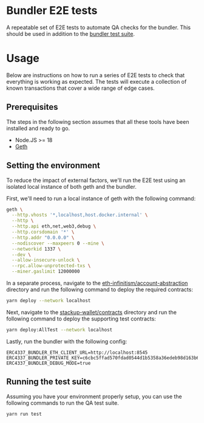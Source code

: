 # Bundler E2E tests

A repeatable set of E2E tests to automate QA checks for the bundler. This should be used in addition to the [bundler test suite](https://github.com/eth-infinitism/bundler-spec-tests).

# Usage

Below are instructions on how to run a series of E2E tests to check that everything is working as expected. The tests will execute a collection of known transactions that cover a wide range of edge cases.

## Prerequisites

The steps in the following section assumes that all these tools have been installed and ready to go.

- Node.JS >= 18
- [Geth](https://geth.ethereum.org/docs/getting-started/installing-geth)

## Setting the environment

To reduce the impact of external factors, we'll run the E2E test using an isolated local instance of both geth and the bundler.

First, we'll need to run a local instance of geth with the following command:

```bash
geth \
  --http.vhosts '*,localhost,host.docker.internal' \
  --http \
  --http.api eth,net,web3,debug \
  --http.corsdomain '*' \
  --http.addr "0.0.0.0" \
  --nodiscover --maxpeers 0 --mine \
  --networkid 1337 \
  --dev \
  --allow-insecure-unlock \
  --rpc.allow-unprotected-txs \
  --miner.gaslimit 12000000
```

In a separate process, navigate to the [eth-infinitism/account-abstraction](https://github.com/eth-infinitism/account-abstraction/) directory and run the following command to deploy the required contracts:

```bash
yarn deploy --network localhost
```

Next, navigate to the [stackup-wallet/contracts](https://github.com/stackup-wallet/contracts) directory and run the following command to deploy the supporting test contracts:

```bash
yarn deploy:AllTest --network localhost
```

Lastly, run the bundler with the following config:

```
ERC4337_BUNDLER_ETH_CLIENT_URL=http://localhost:8545
ERC4337_BUNDLER_PRIVATE_KEY=c6cbc5ffad570fdad0544d1b5358a36edeb98d163b6567912ac4754e144d4edb
ERC4337_BUNDLER_DEBUG_MODE=true
```

## Running the test suite

Assuming you have your environment properly setup, you can use the following commands to run the QA test suite.

```bash
yarn run test
```
